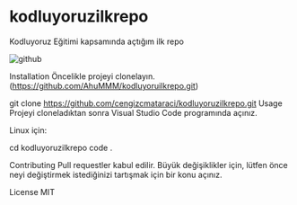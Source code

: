 # kodluyoruzilkrepo
Kodluyoruz Eğitimi kapsamında açtığım ilk repo

![github](https://user-images.githubusercontent.com/117406084/200135816-8517e8fd-4745-4bff-a75f-f604eb4cc3ae.png)


Installation
Öncelikle projeyi clonelayın. (https://github.com/AhuMMM/kodluyoruilkrepo.git)

git clone https://github.com/cengizcmataraci/kodluyoruzilkrepo.git
Usage
Projeyi cloneladıktan sonra Visual Studio Code programında açınız.

Linux için:

cd kodluyoruzilkrepo
code .

Contributing
Pull requestler kabul edilir. Büyük değişiklikler için, lütfen önce neyi değiştirmek istediğinizi tartışmak için bir konu açınız.

License
MIT

